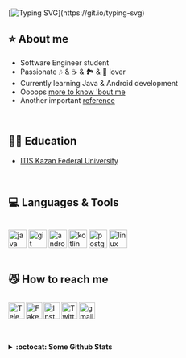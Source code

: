 ###  

[![Typing SVG](https://readme-typing-svg.herokuapp.com?color=%231AC1F7&size=22&vCenter=true&lines=Hi+there%2C+I'm+Tiapkina+Regina!;a+little+girl+with+big+dreams;never+stop+learning.....;never+stop+dreaming.....)](https://git.io/typing-svg) 

##  ⭐  About me
  - Software Engineer student
  - Passionate 🎶 & ☕ & 🏞️ & 🚶 lover
  - Currently learning Java & Android development
  - Oooops <a href="https://www.youtube.com/watch?v=dQw4w9WgXcQ" target="_blank">more to know 'bout me</a>
  - Another important <a href="https://www.youtube.com/watch?v=X-uJtV8ScYk" target="_blank">reference</a>
<br>

##  👩‍🎓  Education
   - <a href="https://kpfu.ru/itis/" target="_blank">ITIS Kazan Federal University</a>
<br>
   
##  💻  Languages & Tools 
<br>
  <a href="https://www.java.com/" target="_blank"> <img src="https://user-images.githubusercontent.com/68668504/138495452-e01d5afa-1ab4-4a1e-996d-fed498b41f74.png" alt="java" width="36" height="36"/></a>
  <a href="https://git-scm.com/" target="_blank"> <img src="https://user-images.githubusercontent.com/68668504/138495504-ab239a3a-663c-47b6-a068-bdb4e9cde7df.png" alt="git" width="36" height="36"/></a> 
  <a href="https://developer.android.com/" target="_blank"> <img src="https://user-images.githubusercontent.com/68668504/138495306-85509155-d879-4833-a42c-0adca4303fa5.png" alt="android" width="36" height="36"/></a>
  <a href="https://kotlinlang.org/" target="_blank"> <img src="https://user-images.githubusercontent.com/68668504/138495244-e0ca199f-7e94-41b9-8a35-a69b6e253259.png" alt="kotlin" width="36" height="36"/></a>
  <a href="https://www.postgresql.org" target="_blank"> <img src="https://user-images.githubusercontent.com/68668504/138495411-cf2a615c-5e2c-44fc-873e-5ca69be5f769.png" alt="postgresql" width="36" height="36"/></a>
  <a href="https://www.linux.org/" target="_blank"> <img src="https://user-images.githubusercontent.com/68668504/138495384-4231439d-9fb7-4f05-bc8f-789e68806706.png" alt="linux" width="36" height="36"/> </a>
<br><br>
  
##  😼  How to reach me
<br>  
<a href="https://t.me/renett_t" target="_blank"> <img align="left" alt="Telegram" width="32px" height="32px" src="https://user-images.githubusercontent.com/68668504/138497730-b26bca28-3bee-4a5a-9136-544085db17fe.png"/></a>
<a href="https://www.youtube.com/watch?v=AdfIfFGCqgo" target="_blank"> <img align="left" alt="Fake Linkedin" width="32px" height="32px" src="https://user-images.githubusercontent.com/68668504/138497705-05898a8f-df50-4140-8a66-5145073ae846.png"/></a>
<a href="https://instagram.com/renett_t" target="_blank"> <img align="left" alt="Instagram" width="32px" height="32px" src="https://user-images.githubusercontent.com/68668504/138495203-2449d4b3-93e5-4ade-981d-21748925326c.png"/></a>
<a href="https://twitter.com/renett_t" target="_blank"> <img align="left" alt="Twitter" width="32px" height="32px" src="https://user-images.githubusercontent.com/68668504/138495065-27f4584f-ebf4-4247-bbb7-daa4433dbebf.png"/></a>
<a href="mailto:rtapkina@gmail.com" target="_blank"> <img align="left" alt="gmail" width="32px" height="32px" src="https://user-images.githubusercontent.com/68668504/138495097-1b0d432d-4977-404d-a2f3-5b1b1b397d01.png"/></a>
<br>

<br><br>
<details>
  <summary>
    <b> :octocat: Some Github Stats </b>
  </summary>
  <br>
  
![.](https://komarev.com/ghpvc/?username=renett-t&color=CDB4DB&style=flat&label=VISITOR+COUNT)

[![Anurag's GitHub stats](https://github-readme-stats.vercel.app/api?username=renett-t&count_private=true&show_icons=true&theme=tokyonight)](https://github.com/anuraghazra/github-readme-stats)

[![Top Langs](https://github-readme-stats.vercel.app/api/top-langs/?username=renett-t&layout=compact&count_private=true&show_icons=true&theme=tokyonight)](https://github.com/anuraghazra/github-readme-stats)

</details>


